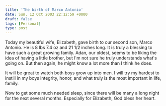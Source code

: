 ```yaml
---
title: 'The birth of Marco Antonio'
date: Sun, 12 Oct 2003 22:12:59 +0000
draft: false
tags: [Personal]
type: post
---
```


Today my beautiful wife, Elizabeth, gave birth to our second son, Marco Antonio. He is 8 lbs 7.4 oz and 21 1/2 inches long. It is truly a blessing to have such a great growing family. Adan, our oldest, seems to be liking the idea of having a little brother, but I'm not sure he truly understands what's going on. But then again, he might know a lot more than I think he does.

It will be great to watch both boys grow up into men. I will try my hardest to instill in my boys integrity, honor, and what truly is the most important in life, family.

Now to get some much needed sleep, since there will be many a long night for the next several months. Especially for Elizabeth, God bless her heart.